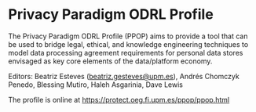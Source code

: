 # Privacy Paradigm ODRL Profile

The Privacy Paradigm ODRL Profile (PPOP) aims to provide a tool that can be used to bridge legal, ethical, and knowledge engineering techniques to model data processing agreement requirements for personal data stores envisaged as key core elements of the data/platform economy.

Editors: Beatriz Esteves (beatriz.gesteves@upm.es), Andrés Chomczyk Penedo, Blessing Mutiro, Haleh Asgarinia, Dave Lewis

The profile is online at https://protect.oeg.fi.upm.es/ppop/ppop.html